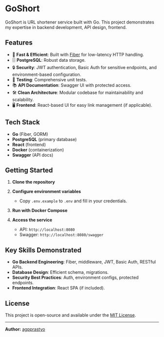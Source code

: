 # GoShort

GoShort is URL shortener service built with Go. This project demonstrates my expertise in backend development, API design, frontend.

## Features

- 🚀 **Fast & Efficient**: Built with [Fiber](https://gofiber.io/) for low-latency HTTP handling.
- 🗄️ **PostgreSQL**: Robust data storage.
- 🔒 **Security**: JWT authentication, Basic Auth for sensitive endpoints, and environment-based configuration.
- 🧪 **Testing**: Comprehensive unit tests.
- 📚 **API Documentation**: Swagger UI with protected access.
- 🛠️ **Clean Architecture**: Modular codebase for maintainability and scalability.
- 🖥️ **Frontend**: React-based UI for easy link management (if applicable).

## Tech Stack

- **Go** (Fiber, GORM)
- **PostgreSQL** (primary database)
- **React** (frontend)
- **Docker** (containerization)
- **Swagger** (API docs)

## Getting Started

1. **Clone the repository**
2. **Configure environment variables**
   - Copy `.env.example` to `.env` and fill in your credentials.

3. **Run with Docker Compose**
4. **Access the service**
   - API: `http://localhost:8080`
   - Swagger: `http://localhost:8080/swagger`
 

## Key Skills Demonstrated

- **Go Backend Engineering**: Fiber, middleware, JWT, Basic Auth, RESTful APIs.
- **Database Design**: Efficient schema, migrations.
- **Security Best Practices**: Auth, environment configs, protected endpoints.
- **Frontend Integration**: React SPA (if included).

## License

This project is open-source and available under the [MIT License](LICENSE).

---

**Author:** [agpprastyo](https://github.com/agpprastyo)